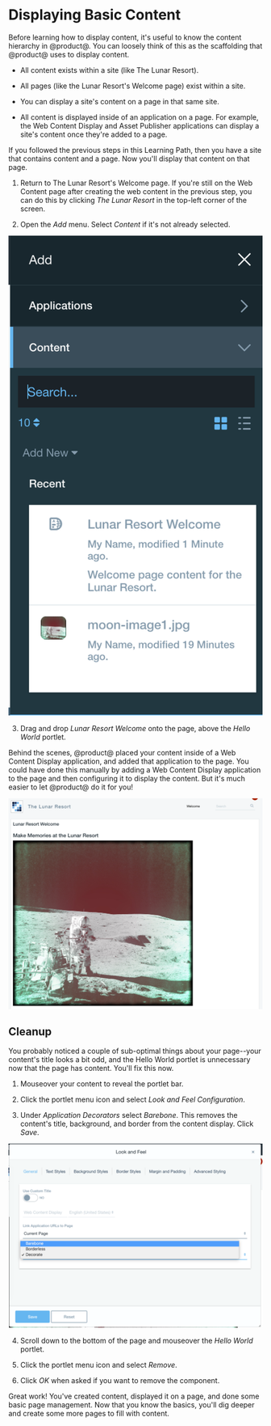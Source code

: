 # Displaying Basic Content

Before learning how to display content, it's useful to know the content 
hierarchy in @product@. You can loosely think of this as the scaffolding that 
@product@ uses to display content.

-   All content exists within a site (like The Lunar Resort).

-   All pages (like the Lunar Resort's Welcome page) exist within a site.

-   You can display a site's content on a page in that same site.

-   All content is displayed inside of an application on a page. For example, 
    the Web Content Display and Asset Publisher applications can display a 
    site's content once they're added to a page. 

If you followed the previous steps in this Learning Path, then you have a site 
that contains content and a page. Now you'll display that content on that page. 

1.  Return to The Lunar Resort's Welcome page. If you're still on the Web 
    Content page after creating the web content in the previous step, you can do 
    this by clicking *The Lunar Resort* in the top-left corner of the screen. 
    
2.  Open the *Add* menu. Select *Content* if it's not already selected.

![Figure X: The Add menu with your content.](../../../images/001-add-menu-content.png)

3.  Drag and drop *Lunar Resort Welcome* onto the page, above the *Hello World*
    portlet.

Behind the scenes, @product@ placed your content inside of a Web Content Display
application, and added that application to the page. You could have done this 
manually by adding a Web Content Display application to the page and then 
configuring it to display the content. But it's much easier to let @product@ do 
it for you!

![Figure X: Your content on a page.](../../../images/001-basic-content-on-page.png)

## Cleanup

You probably noticed a couple of sub-optimal things about your page--your 
content's title looks a bit odd, and the Hello World portlet is unnecessary now 
that the page has content. You'll fix this now.

1.  Mouseover your content to reveal the portlet bar.

2.  Click the portlet menu icon and select *Look and Feel Configuration*.

3.  Under *Application Decorators* select *Barebone*. This removes the content's 
    title, background, and border from the content display. Click *Save*.

![Figure X: Change the portlet's look and feel.](../../../images/001-select-barebone.png)

4.  Scroll down to the bottom of the page and mouseover the *Hello World* 
    portlet.
    
5.  Click the portlet menu icon and select *Remove*.

6.  Click *OK* when asked if you want to remove the component.

Great work! You've created content, displayed it on a page, and done some basic 
page management. Now that you know the basics, you'll dig deeper and create some 
more pages to fill with content.

